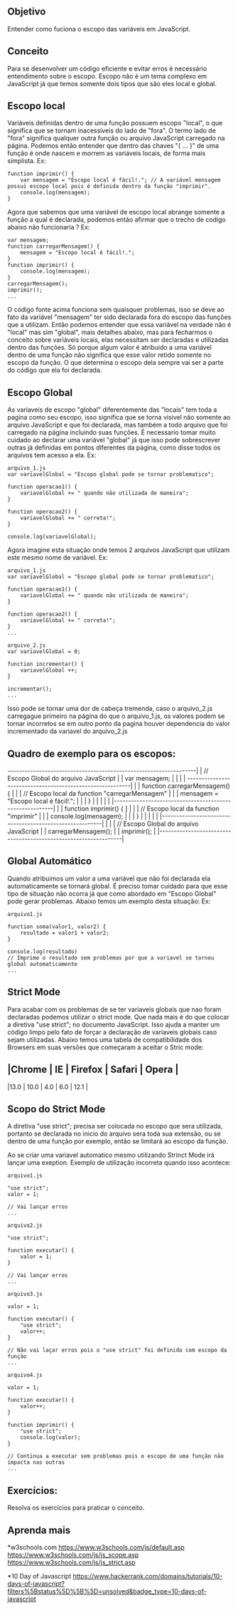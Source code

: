 ## Objetivo
Entender como fuciona o escopo das variáveis em JavaScript.

## Conceito
Para se desenvolver um código eficiente e evitar erros é necessário entendimento sobre o escopo.
Escopo não é um tema complexo em JavaScript já que temos somente dois tipos que são eles local e global.

## Escopo local
Variáveis definidas dentro de uma função possuem escopo "local", o que significa que se tornam inacessíveis do lado de "fora".
O termo lado de "fora" significa qualquer outra função ou arquivo JavaScript carregado na página.
Podemos então entender que dentro das chaves "{ ... }" de uma função é onde nascem e morrem as variáveis locais, de forma mais simplista.
Ex:
```
function imprimir() {
    var mensagem = "Escopo local é fácil!."; // A variável mensagem possui escopo local pois é definida dentro da função "imprimir".
    console.log(mensagem);
}
```

Agora que sabemos que uma variável de escopo local abrange somente a função a qual é declarada, podemos então afirmar que o trecho de codigo abaixo não funcionaria ?
Ex:
```
var mensagem;
function carregarMensagem() {
    mensagem = "Escopo local é fácil!.";
}
function imprimir() {
    console.log(mensagem);
}
carregarMensagem();
imprimir();
...
```

O código fonte acima funciona sem quaisquer problemas, isso se deve ao fato da variável "mensagem" ter sido declarada fora do escopo das funções que a utilizam.
Então podemos entender que essa variável na verdade não é "local" mas sim "global", mais detalhes abaixo, mas para fecharmos o conceito sobre variáveis locais, elas
necessitam ser declaradas e utilizadas dentro das funções. 
Só porque algum valor é atribuido a uma variável dentro de uma função não significa que esse valor retido somente no escopo da função.
O que determina o escopo dela sempre vai ser a parte do código que ela foi declarada.

## Escopo Global
As variaveis de escopo "global" diferentemente das "locais" tem toda a pagina como seu escopo, isso significa que se torna visivel não somente ao arquivo JavaScript e que foi declarada,
mas também a todo arquivo que foi carregado na página incluindo suas funções.
É necessario tomar muito cuidado ao declarar uma variável "global" já que isso pode sobrescrever outras já definidas em pontos diferentes da página, como disse todos os arquivos tem acesso a ela.
Ex:
```
arquivo_1.js
var variavelGlobal = "Escopo global pode se tornar problematico";

function operacao1() {
    variavelGlobal += " quando não utilizada de maneira";
}   

function operacao2() {
    variavelGlobal += " correta!";
}

console.log(variavelGlobal);
```

Agora imagine esta situação onde temos 2 arquivos JavaScript que utilizam este mesmo nome de variável.
Ex:
```
arquivo_1.js
var variavelGlobal = "Escopo global pode se tornar problematico";

function operacao1() {
    variavelGlobal += " quando não utilizada de maneira";
}   

function operacao2() {
    variavelGlobal += " correta!";
}
...

arquivo_2.js
var variavelGlobal = 0;

function incrementar() {
    variavelGlobal ++;
}   

incrementar();
...
```

Isso pode se tornar uma dor de cabeça tremenda, caso o arquivo_2.js carregague primeiro na página do que o arquivo_1.js, 
os valores podem se tornar incorretos se em outro ponto da pagina houver dependencia do valor incrementado da variavel do arquivo_2.js

## Quadro de exemplo para os escopos:
------------------------------------------------------------------|
|		 // Escopo Global do arquivo JavaScript                   |
|		 var mensagem;                                            |
|                                                                 |
|		----------------------------------------------------------|
|		|	function carregarMensagem() {                         |
|		|		// Escopo local da function "carregarMensagem"	  |
|		|	    mensagem = "Escopo local é fácil!.";              |
|		|	}                                                     |
|		|                                                         |
|		|---------------------------------------------------------|
|		|	function imprimir() {        ]                        |
|		|		// Escopo local da function "imprimir"		      |
|		|	    console.log(mensagem);                            |
|		|	}                                                     |
|		|                                                         |
|		|---------------------------------------------------------|
|		                                                          |
|		// Escopo Global do arquivo JavaScript                    |
|		carregarMensagem();                                       |
|		imprimir();                                               |
|-----------------------------------------------------------------|

## Global Automático
Quando atribuimos um valor a uma variável que não foi declarada ela automaticamente se tornará global.
É preciso tomar cuidado para que esse tipo de situação não ocorra já que como abordado em "Escopo Global" pode gerar problemas.
Abaixo temos um exemplo desta situação:
Ex:
```
arquivo1.js

function soma(valor1, valor2) {
    resultado = valor1 + valor2;
}

console.log(resultado)
// Imprime o resultado sem problemas por que a variavel se tornou global automaticamente 
...
```

## Strict Mode
Para acabar com os problemas de se ter variaveis globais que nao foram declaradas podemos utilizar o strict mode. 
Que nada mais é do que colocar a diretiva "use strict"; no documento JavaScript.
Isso ajuda a manter um código limpo pelo fato de forçar a declaração de variaveis globais caso sejam utilizadas.
Abaixo temos uma tabela de compatibilidade dos Browsers em suas versões que começaram a aceitar o Stric mode:

|Chrome	|   IE	  |	Firefox	|	Safari	|	Opera |
--------------------------------------------------
|13.0 	|   10.0  |	4.0 	|	6.0     |	12.1  |

## Scopo do Strict Mode
A diretiva "use strict"; precisa ser colocada no escopo que sera utilizada, portanto se declarada no inicio do arquivo sera toda sua extensão,
ou se dentro de uma função por exemplo, então se limitará ao escopo da função.

Ao se criar uma variavel automatico mesmo utilizando Strinct Mode irá lançar uma exeption.
Exemplo de utilização incorreta quando isso acontece:
```
arquivo1.js

"use strict";
valor = 1;

// Vai lançar erros
...

arquivo2.js

"use strict";

function executar() {
    valor = 1;
}

// Vai lançar erros
...

arquivo3.js

valor = 1;

function executar() {
    "use strict";
    valor++;
}

// Não vai laçar erros pois o "use strict" foi definido com escopo da função
...

arquivo4.js

valor = 1;

function executar() {
    valor++;
}

function imprimir() {
    "use strict";
    console.log(valor);
}

// Continua a executar sem problemas pois o escopo de uma função não impacta nas outras
...
```

## Exercícios:
Resolva os exercícios para praticar o conceito.

## Aprenda mais
*w3schools.com
    https://www.w3schools.com/js/default.asp
    https://www.w3schools.com/js/js_scope.asp
    https://www.w3schools.com/js/js_strict.asp

*10 Day of Javascript
    https://www.hackerrank.com/domains/tutorials/10-days-of-javascript?filters%5Bstatus%5D%5B%5D=unsolved&badge_type=10-days-of-javascript
